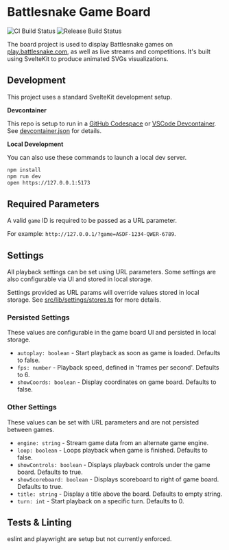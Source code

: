 # Battlesnake Game Board

![CI Build Status](https://github.com/BattlesnakeOfficial/board/actions/workflows/ci.yml/badge.svg)  ![Release Build Status](https://github.com/BattlesnakeOfficial/board/actions/workflows/release.yml/badge.svg)

The board project is used to display Battlesnake games on [play.battlesnake.com](https://play.battlesnake.com/), as well as live streams and competitions. It's built using SvelteKit to produce animated SVGs visualizations.


## Development

This project uses a standard SvelteKit development setup.

**Devcontainer**

This repo is setup to run in a [GitHub Codespace](https://github.com/features/codespaces) or [VSCode Devcontainer](https://code.visualstudio.com/docs/devcontainers/containers). See [devcontainer.json](.devcontainer/devcontainer.json) for details.


**Local Development**

You can also use these commands to launch a local dev server.

```sh
npm install
npm run dev
open https://127.0.0.1:5173
```



## Required Parameters

A valid `game` ID is required to be passed as a URL parameter.

For example:
`http://127.0.0.1/?game=ASDF-1234-QWER-6789`.


## Settings

All playback settings can be set using URL parameters. Some settings are also configurable via UI and stored in local storage.

Settings provided as URL params will override values stored in local storage. See [src/lib/settings/stores.ts](src/lib/settings/stores.ts) for more details.

### Persisted Settings

These values are configurable in the game board UI and persisted in local storage.

- `autoplay: boolean` -  Start playback as soon as game is loaded. Defaults to false.
- `fps: number` - Playback speed, defined in 'frames per second'. Defaults to 6.
- `showCoords: boolean` - Display coordinates on game board. Defaults to false.

### Other Settings

These values can be set with URL parameters and are not persisted between games.

- `engine: string` - Stream game data from an alternate game engine.
- `loop: boolean` - Loops playback when game is finished. Defaults to false.
- `showControls: boolean` - Displays playback controls under the game board. Defaults to true.
- `showScoreboard: boolean` - Displays scoreboard to right of game board. Defaults to true.
- `title: string` - Display a title above the board. Defaults to empty string.
- `turn: int` - Start playback on a specific turn. Defaults to 0.

## Tests & Linting

eslint and playwright are setup but not currently enforced.
